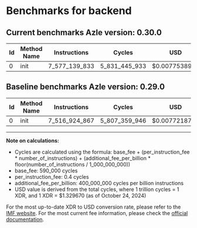# Benchmarks for backend

## Current benchmarks Azle version: 0.30.0

| Id  | Method Name | Instructions  | Cycles        | USD           | USD/Million Calls | Change                               |
| --- | ----------- | ------------- | ------------- | ------------- | ----------------- | ------------------------------------ |
| 0   | init        | 7_577_139_833 | 5_831_445_933 | $0.0077538987 | $7_753.89         | <font color="red">+60_214_966</font> |

## Baseline benchmarks Azle version: 0.29.0

| Id  | Method Name | Instructions  | Cycles        | USD           | USD/Million Calls |
| --- | ----------- | ------------- | ------------- | ------------- | ----------------- |
| 0   | init        | 7_516_924_867 | 5_807_359_946 | $0.0077218723 | $7_721.87         |

---

**Note on calculations:**

- Cycles are calculated using the formula: base_fee + (per_instruction_fee \* number_of_instructions) + (additional_fee_per_billion \* floor(number_of_instructions / 1_000_000_000))
- base_fee: 590_000 cycles
- per_instruction_fee: 0.4 cycles
- additional_fee_per_billion: 400_000_000 cycles per billion instructions
- USD value is derived from the total cycles, where 1 trillion cycles = 1 XDR, and 1 XDR = $1.329670 (as of October 24, 2024)

For the most up-to-date XDR to USD conversion rate, please refer to the [IMF website](https://www.imf.org/external/np/fin/data/rms_sdrv.aspx).
For the most current fee information, please check the [official documentation](https://internetcomputer.org/docs/current/developer-docs/gas-cost#execution).
